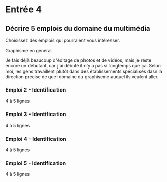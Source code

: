 # Entrée 4
## Décrire 5 emplois du domaine du multimédia
Choisissez des emplois qui pourraient vous intéresser. 

Graphisme en général

Je fais déjà beaucoup d'éditage de photos et de vidéos, mais je reste encore un débutant, car j'ai débuté il n'y a pas si longtemps que ça. Selon moi, les gens travaillent plutôt dans des établissements spécialisés dasn la direction précise de quel domaine du graphiseme auquel ils veulent aller.    

### Emploi 2 - Identification
4 à 5 lignes

### Emploi 3 - Identification
4 à 5 lignes 

### Emploi 4 - Identification
4 à 5 lignes

### Emploi 5 - Identification
4 à 5 lignes


